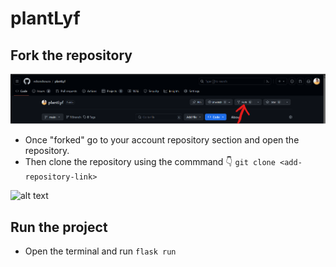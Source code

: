 # plantLyf

## Fork the repository
![alt text](image.png)

- Once "forked" go to your account repository section and open the repository. 
- Then clone the repository using the commmand 👇
```git clone <add-repository-link>```

![alt text](image-1.png)

## Run the project
- Open the terminal and run `flask run`
